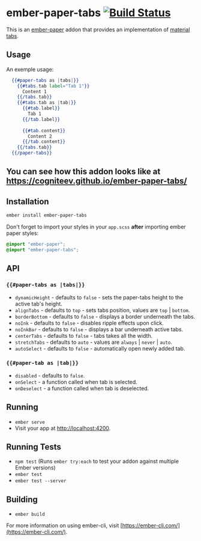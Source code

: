 # ember-paper-tabs [![Build Status](https://travis-ci.org/cogniteev/ember-paper-tabs.svg?branch=master)](https://travis-ci.org/cogniteev/ember-paper-tabs)


This is an [ember-paper](https://github.com/miguelcobain/ember-paper) addon that provides an implementation of [material tabs](https://material.io/guidelines/components/tabs.html).

## Usage

An exemple usage:

```hbs
  {{#paper-tabs as |tabs|}}
    {{#tabs.tab label="Tab 1"}}
      Content 1
    {{/tabs.tab}}
    {{#tabs.tab as |tab|}}
      {{#tab.label}}
        Tab 1      
      {{/tab.label}}
      
      {{#tab.content}}
        Content 2
      {{/tab.content}}
    {{/tabs.tab}}
  {{/paper-tabs}}
```

## You can see how this addon looks like at https://cogniteev.github.io/ember-paper-tabs/

## Installation

```bash
ember install ember-paper-tabs
```

Don't forget to import your styles in your `app.scss` **after** importing ember paper styles:

```scss
@import "ember-paper";
@import "ember-paper-tabs";
```
## API

### `{{#paper-tabs as |tabs|}}`

- `dynamicHeight` - defaults to `false` - sets the paper-tabs height to the active tab's height.
- `alignTabs`  - defaults to `top` - sets tabs position, values are `top` | `bottom`.
- `borderBottom`  - defaults to `false` -  displays a border underneath the tabs.
- `noInk` - defaults to `false` -  disables ripple effects upon click.
- `noInkBar` - defaults to `false` - displays a bar underneath active tabs.
- `centerTabs` - defaults to `false` - tabs takes all the width.
- `stretchTabs` - defaults to `auto` - values are `always` | `never` | `auto`.
- `autoSelect` - defaults to `false` - automatically open newly added tab.

### `{{#paper-tab as |tab|}}`

- `disabled` - defaults to `false`.
- `onSelect` - a function called when tab is selected.
- `onDeselect` - a function called when tab is deselected.

## Running

* `ember serve`
* Visit your app at [http://localhost:4200](http://localhost:4200).

## Running Tests

* `npm test` (Runs `ember try:each` to test your addon against multiple Ember versions)
* `ember test`
* `ember test --server`

## Building

* `ember build`

For more information on using ember-cli, visit [https://ember-cli.com/](https://ember-cli.com/).
